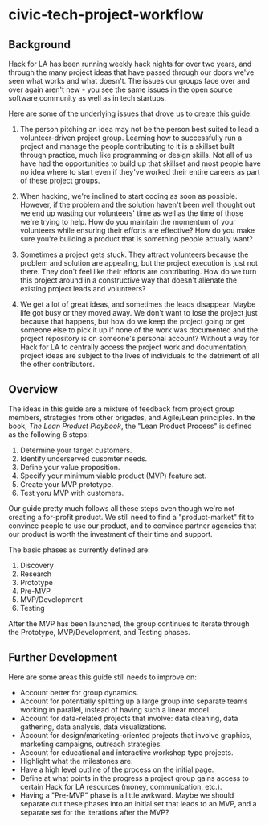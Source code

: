 # civic-tech-project-workflow

## Background

Hack for LA has been running weekly hack nights for over two years, and through the many project ideas that have passed through our doors we've seen what works and what doesn't.  The issues our groups face over and over again aren't new - you see the same issues in the open source software community as well as in tech startups.

Here are some of the underlying issues that drove us to create this guide:

1. The person pitching an idea may not be the person best suited to lead a volunteer-driven project group.  Learning how to successfully run a project and manage the people contributing to it is a skillset built through practice, much like programming or design skills.  Not all of us have had the opportunities to build up that skillset and most people have no idea where to start even if they've worked their entire careers as part of these project groups.

2. When hacking, we're inclined to start coding as soon as possible.  However, if the problem and the solution haven't been well thought out we end up wasting our volunteers' time as well as the time of those we're trying to help.  How do you maintain the momentum of your volunteers while ensuring their efforts are effective?  How do you make sure you're building a product that is something people actually want?

3. Sometimes a project gets stuck.  They attract volunteers because the problem and solution are appealing, but the project execution is just not there.  They don't feel like their efforts are contributing.  How do we turn this project around in a constructive way that doesn't alienate the existing project leads and volunteers?

4. We get a lot of great ideas, and sometimes the leads disappear.  Maybe life got busy or they moved away.  We don't want to lose the project just because that happens, but how do we keep the project going or get someone else to pick it up if none of the work was documented and the project repository is on someone's personal account?  Without a way for Hack for LA to centrally access the project work and documentation, project ideas are subject to the lives of individuals to the detriment of all the other contributors.

## Overview

The ideas in this guide are a mixture of feedback from project group members, strategies from other brigades, and Agile/Lean principles.  In the book, *The Lean Product Playbook*, the "Lean Product Process" is defined as the following 6 steps:

1. Determine your target customers.
2. Identify underserved cusomter needs.
3. Define your value proposition.
4. Specify your minimum viable product (MVP) feature set.
5. Create your MVP prototype.
6. Test yoru MVP with customers.

Our guide pretty much follows all these steps even though we're not creating a for-profit product.  We still need to find a "product-market" fit to convince people to use our product, and to convince partner agencies that our product is worth the investment of their time and support.

The basic phases as currently defined are:

1. Discovery
2. Research
3. Prototype
4. Pre-MVP
5. MVP/Development
6. Testing

After the MVP has been launched, the group continues to iterate through the Prototype, MVP/Development, and Testing phases.

## Further Development

Here are some areas this guide still needs to improve on:

* Account better for group dynamics.
* Account for potentially splitting up a large group into separate teams working in parallel, instead of having such a linear model.
* Account for data-related projects that involve: data cleaning, data gathering, data analysis, data visualizations.
* Account for design/marketing-oriented projects that involve graphics, marketing campaigns, outreach strategies.
* Account for educational and interactive workshop type projects.
* Highlight what the milestones are.
* Have a high level outline of the process on the initial page.
* Define at what points in the progress a project group gains access to certain Hack for LA resources (money, communication, etc.).
* Having a "Pre-MVP" phase is a little awkward.  Maybe we should separate out these phases into an initial set that leads to an MVP, and a separate set for the iterations after the MVP?
